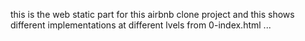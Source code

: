 this is the web static part for this airbnb clone project and this shows different
implementations at different lvels from 0-index.html ...
